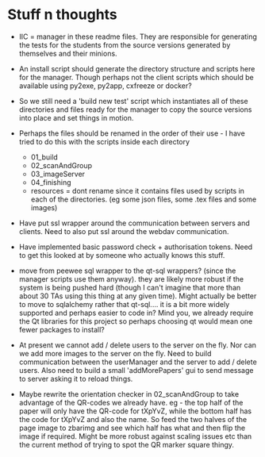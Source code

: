 <!--
__author__ = "Andrew Rechnitzer"
__copyright__ = "Copyright (C) 2018-9 Andrew Rechnitzer"
__license__ = "GFDL"
 -->

# Stuff n thoughts
* IIC = manager in these readme files. They are responsible for generating the tests for the students from the source versions generated by themselves and their minions.

* An install script should generate the directory structure and scripts here for the manager. Though perhaps not the client scripts which should be available using py2exe, py2app, cxfreeze or docker?

* So we still need a 'build new test' script which instantiates all of these directories and files ready for the manager to copy the source versions into place and set things in motion.

* Perhaps the files should be renamed in the order of their use - I have tried to do this with the scripts inside each directory
  * 01_build
  * 02_scanAndGroup
  * 03_imageServer
  * 04_finishing
  * resources = dont rename since it contains files used by scripts in each of the directories. (eg some json files, some .tex files and some images)

* Have put ssl wrapper around the communication between servers and clients. Need to also put ssl around the webdav communication.

* Have implemented basic password check + authorisation tokens. Need to get this looked at by someone who actually knows this stuff.

* move from peewee sql wrapper to the qt-sql wrappers? (since the manager scripts use them anyway). they are likely more robust if the system is being pushed hard (though I can't imagine that more than about 30 TAs using this thing at any given time). Might actually be better to move to sqlalchemy rather that qt-sql.... it is a bit more widely supported and perhaps easier to code in? Mind you, we already require the Qt libraries for this project so perhaps choosing qt would mean one fewer packages to install?

* At present we cannot add / delete users to the server on the fly. Nor can we add more images to the server on the fly. Need to build communication between the userManager and the server to add / delete users. Also need to build a small 'addMorePapers' gui to send message to server asking it to reload things.

* Maybe rewrite the orientation checker in 02_scanAndGroup to take advantage of the QR-codes we already have. eg - the top half of the paper will only have the QR-code for tXpYvZ, while the bottom half has the code for tXpYvZ and also the name. So feed the two halves of the page image to zbarimg and see which half has what and then flip the image if required. Might be more robust against scaling issues etc than the current method of trying to spot the QR marker square thingy.
